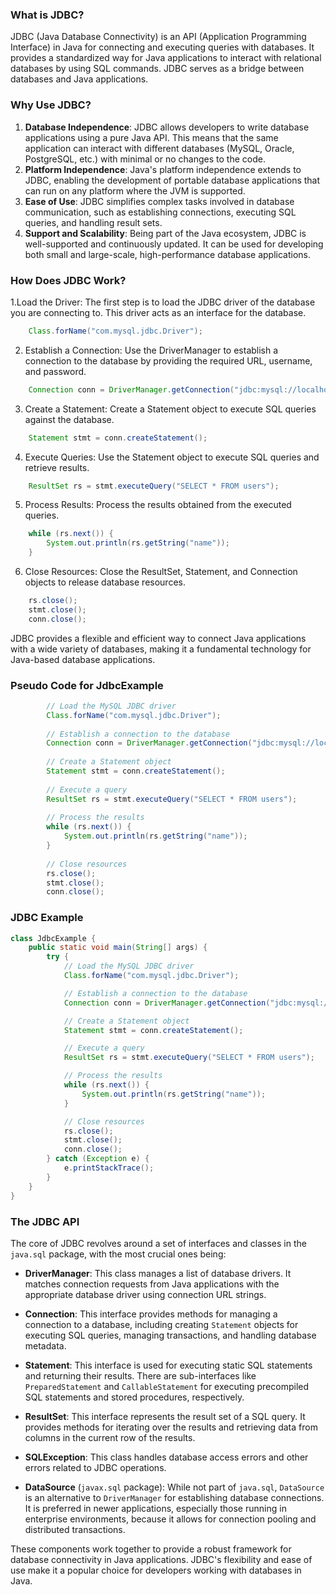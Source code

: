 ### What is JDBC?

JDBC (Java Database Connectivity) is an API (Application Programming Interface) in Java for connecting and executing queries with databases. It provides a standardized way for Java applications to interact with relational databases by using SQL commands. JDBC serves as a bridge between databases and Java applications.

### Why Use JDBC?

1. **Database Independence**: JDBC allows developers to write database applications using a pure Java API. This means that the same application can interact with different databases (MySQL, Oracle, PostgreSQL, etc.) with minimal or no changes to the code.
2. **Platform Independence**: Java's platform independence extends to JDBC, enabling the development of portable database applications that can run on any platform where the JVM is supported.
3. **Ease of Use**: JDBC simplifies complex tasks involved in database communication, such as establishing connections, executing SQL queries, and handling result sets.
4. **Support and Scalability**: Being part of the Java ecosystem, JDBC is well-supported and continuously updated. It can be used for developing both small and large-scale, high-performance database applications.

### How Does JDBC Work?

1.Load the Driver: The first step is to load the JDBC driver of the database you are connecting to. This driver acts as an interface for the database.

```java
    Class.forName("com.mysql.jdbc.Driver");
```
2. Establish a Connection: Use the DriverManager to establish a connection to the database by providing the required URL, username, and password.

```java
    Connection conn = DriverManager.getConnection("jdbc:mysql://localhost:3306/mydb", "user", "pass");
```
3. Create a Statement: Create a Statement object to execute SQL queries against the database.

```java
    Statement stmt = conn.createStatement();
```
4. Execute Queries: Use the Statement object to execute SQL queries and retrieve results.

```java
    ResultSet rs = stmt.executeQuery("SELECT * FROM users");
```
5. Process Results: Process the results obtained from the executed queries.

```java
    while (rs.next()) {
        System.out.println(rs.getString("name"));
    }
```

6. Close Resources: Close the ResultSet, Statement, and Connection objects to release database resources.

```java
    rs.close();
    stmt.close();
    conn.close();
```
JDBC provides a flexible and efficient way to connect Java applications with a wide variety of databases, making it a fundamental technology for Java-based database applications. 

### Pseudo Code for JdbcExample
    
        
```java
        // Load the MySQL JDBC driver
        Class.forName("com.mysql.jdbc.Driver");
    
        // Establish a connection to the database
        Connection conn = DriverManager.getConnection("jdbc:mysql://localhost:3306/mydb", "user", "pass");
    
        // Create a Statement object
        Statement stmt = conn.createStatement();
    
        // Execute a query
        ResultSet rs = stmt.executeQuery("SELECT * FROM users");
    
        // Process the results
        while (rs.next()) {
            System.out.println(rs.getString("name"));
        }
    
        // Close resources
        rs.close();
        stmt.close();
        conn.close();
```

### JDBC Example

```java
class JdbcExample {
    public static void main(String[] args) {
        try {
            // Load the MySQL JDBC driver
            Class.forName("com.mysql.jdbc.Driver");

            // Establish a connection to the database
            Connection conn = DriverManager.getConnection("jdbc:mysql://localhost:3306/mydb", "user", "pass");

            // Create a Statement object
            Statement stmt = conn.createStatement();

            // Execute a query
            ResultSet rs = stmt.executeQuery("SELECT * FROM users");

            // Process the results
            while (rs.next()) {
                System.out.println(rs.getString("name"));
            }

            // Close resources
            rs.close();
            stmt.close();
            conn.close();
        } catch (Exception e) {
            e.printStackTrace();
        }
    }
}
```

### The JDBC API
The core of JDBC revolves around a set of interfaces and classes in the `java.sql` package, with the most crucial ones being:

- **DriverManager**: This class manages a list of database drivers. It matches connection requests from Java applications with the appropriate database driver using connection URL strings.

- **Connection**: This interface provides methods for managing a connection to a database, including creating `Statement` objects for executing SQL queries, managing transactions, and handling database metadata.

- **Statement**: This interface is used for executing static SQL statements and returning their results. There are sub-interfaces like `PreparedStatement` and `CallableStatement` for executing precompiled SQL statements and stored procedures, respectively.

- **ResultSet**: This interface represents the result set of a SQL query. It provides methods for iterating over the results and retrieving data from columns in the current row of the results.

- **SQLException**: This class handles database access errors and other errors related to JDBC operations.

- **DataSource** (`javax.sql` package): While not part of `java.sql`, `DataSource` is an alternative to `DriverManager` for establishing database connections. It is preferred in newer applications, especially those running in enterprise environments, because it allows for connection pooling and distributed transactions.

These components work together to provide a robust framework for database connectivity in Java applications. JDBC's flexibility and ease of use make it a popular choice for developers working with databases in Java.

